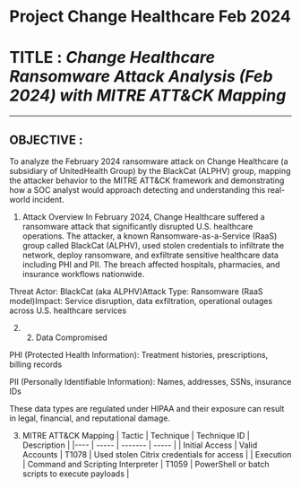 # Project Change Healthcare Feb 2024

# TITLE : *Change Healthcare Ransomware Attack Analysis (Feb 2024) with MITRE ATT&CK Mapping*
---- 
## OBJECTIVE :
    
  To analyze the February 2024 ransomware attack on Change Healthcare (a subsidiary of UnitedHealth Group) by the BlackCat (ALPHV) group, mapping the attacker behavior to the MITRE ATT&CK framework and demonstrating   how a SOC analyst would approach detecting and understanding this real-world incident.

1. Attack Overview
In February 2024, Change Healthcare suffered a ransomware attack that significantly disrupted U.S. healthcare operations. The attacker, a known Ransomware-as-a-Service (RaaS) group called BlackCat (ALPHV), used stolen credentials to infiltrate the network, deploy ransomware, and exfiltrate sensitive healthcare data including PHI and PII. The breach affected hospitals, pharmacies, and insurance workflows nationwide.

Threat Actor: BlackCat (aka ALPHV)Attack Type: Ransomware (RaaS model)Impact: Service disruption, data exfiltration, operational outages across U.S. healthcare services

2. 2. Data Compromised

PHI (Protected Health Information): Treatment histories, prescriptions, billing records

PII (Personally Identifiable Information): Names, addresses, SSNs, insurance IDs

These data types are regulated under HIPAA and their exposure can result in legal, financial, and reputational damage.

3. MITRE ATT&CK Mapping
   | Tactic | Technique | Technique ID | Description |
   |----    |  -----    |    -------   | -----       |
   | Initial Access | Valid Accounts | T1078 | Used stolen Citrix credentials for access |
   | Execution | Command and Scripting Interpreter | T1059 | PowerShell or batch scripts to execute payloads |
